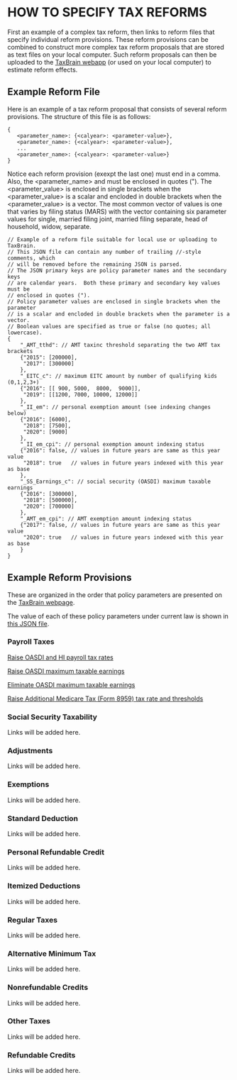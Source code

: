 # HOW TO SPECIFY TAX REFORMS

First an example of a complex tax reform, then links to reform files
that specify individual reform provisions.  These reform provisions
can be combined to construct more complex tax reform proposals that
are stored as text files on your local computer.  Such reform
proposals can then be uploaded to the [TaxBrain
webapp](http://www.ospc.org/taxbrain/file/) (or used on your local
computer) to estimate reform effects.

## Example Reform File

Here is an example of a tax reform proposal that consists of several
reform provisions.  The structure of this file is as follows:

```
{
   <parameter_name>: {<calyear>: <parameter-value>},
   <parameter_name>: {<calyear>: <parameter-value>},
   ...
   <parameter_name>: {<calyear>: <parameter-value>}
}
```

Notice each reform provision (exexpt the last one) must end in a
comma.  Also, the <parameter_name> and <calyear> must be enclosed in
quotes (").  The <parameter_value> is enclosed in single brackets when
the <parameter_value> is a scalar and encloded in double brackets when
the <parameter_value> is a vector.  The most common vector of values
is one that varies by filing status (MARS) with the vector containing
six parameter values for single, married filing joint, married filing
separate, head of household, widow, separate.

```
// Example of a reform file suitable for local use or uploading to TaxBrain.
// This JSON file can contain any number of trailing //-style comments, which
// will be removed before the remaining JSON is parsed.
// The JSON primary keys are policy parameter names and the secondary keys
// are calendar years.  Both these primary and secondary key values must be
// enclosed in quotes (").
// Policy parameter values are enclosed in single brackets when the parameter
// is a scalar and encloded in double brackets when the parameter is a vector.
// Boolean values are specified as true or false (no quotes; all lowercase).
{
    "_AMT_tthd": // AMT taxinc threshold separating the two AMT tax brackets
    {"2015": [200000],
     "2017": [300000]
    },
    "_EITC_c": // maximum EITC amount by number of qualifying kids (0,1,2,3+)
    {"2016": [[ 900, 5000,  8000,  9000]],
     "2019": [[1200, 7000, 10000, 12000]]
    },
    "_II_em": // personal exemption amount (see indexing changes below)
    {"2016": [6000],
     "2018": [7500],
     "2020": [9000]
    },
    "_II_em_cpi": // personal exemption amount indexing status
    {"2016": false, // values in future years are same as this year value
     "2018": true   // values in future years indexed with this year as base
    },
    "_SS_Earnings_c": // social security (OASDI) maximum taxable earnings
    {"2016": [300000],
     "2018": [500000],
     "2020": [700000]
    },
    "_AMT_em_cpi": // AMT exemption amount indexing status
    {"2017": false, // values in future years are same as this year value
     "2020": true   // values in future years indexed with this year as base
    }
}
```

## Example Reform Provisions

These are organized in the order that policy parameters are presented
on the [TaxBrain webpage](http://www.ospc.org/taxbrain/).

The value of each of these policy parameters under current law is
shown in [this JSON file](../current_law_policy.json).

### Payroll Taxes

[Raise OASDI and HI payroll tax rates](ptaxes0.txt)

[Raise OASDI maximum taxable earnings](ptaxes1.txt)

[Eliminate OASDI maximum taxable earnings](ptaxes2.txt)

[Raise Additional Medicare Tax (Form 8959) tax rate and
thresholds](ptaxes3.txt)

### Social Security Taxability

Links will be added here.

### Adjustments

Links will be added here.

### Exemptions

Links will be added here.

### Standard Deduction

Links will be added here.

### Personal Refundable Credit

Links will be added here.

### Itemized Deductions

Links will be added here.

### Regular Taxes

Links will be added here.

### Alternative Minimum Tax

Links will be added here.

### Nonrefundable Credits

Links will be added here.

### Other Taxes

Links will be added here.

### Refundable Credits

Links will be added here.
